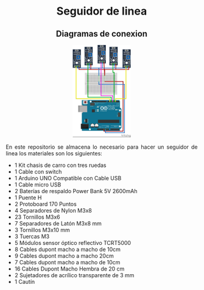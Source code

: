 <h1 align="center"><strong> Seguidor de linea </strong></h1>
<h2 align="center"> Diagramas de conexion </h2>

<p align="center">
   <img src="https://github.com/brodriguezm998/Seguidor-line/blob/master/Diagrams/Diagrama_Robot-Seguidor-sensores.jpg" alt="" style="max-width:30%;">
</p>

<p align="justify">
   En este repositorio se almacena lo necesario para hacer un seguidor de linea
   los materiales son los siguientes:
   <ul>
<li>1 Kit chasis de carro con tres ruedas</li>
<li>1 Cable con switch</li>
<li>1 Arduino UNO Compatible con Cable USB</li>
<li>1 Cable micro USB</li>
<li>2 Baterías de respaldo Power Bank 5V 2600mAh</li>
<li>1 Puente H</li>
<li>2 Protoboard 170 Puntos</li>
<li>4 Separadores de Nylon M3x8</li>
<li>23 Tornillos M3x6</li>
<li>7 Separadores de Latón M3x8 mm</li>
<li>3 Tornillos M3x10 mm</li>
<li>3 Tuercas M3</li>
<li>5 Módulos sensor óptico reflectivo TCRT5000</li>
<li>8 Cables dupont macho a macho de 10cm</li>
<li>9 Cables dupont macho a macho 20cm</li>
<li>7 Cables dupont macho a macho de 10cm</li>
<li>16 Cables Dupont Macho Hembra de 20 cm</li>
<li>2 Sujetadores de acrílico transparente de 3 mm</li>
<li>1 Cautín</li>
   </ul>
</p>
